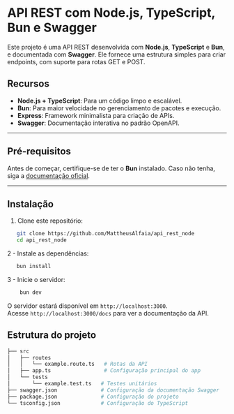 # API REST com Node.js, TypeScript, Bun e Swagger

Este projeto é uma API REST desenvolvida com **Node.js**, **TypeScript** e **Bun**, e documentada com **Swagger**. Ele fornece uma estrutura simples para criar endpoints, com suporte para rotas GET e POST.

## Recursos

- **Node.js + TypeScript**: Para um código limpo e escalável.
- **Bun**: Para maior velocidade no gerenciamento de pacotes e execução.
- **Express**: Framework minimalista para criação de APIs.
- **Swagger**: Documentação interativa no padrão OpenAPI.

---

## Pré-requisitos

Antes de começar, certifique-se de ter o **Bun** instalado. Caso não tenha, siga a [documentação oficial](https://bun.sh).

---

## Instalação

1. Clone este repositório:
```bash
   git clone https://github.com/MattheusAlfaia/api_rest_node
   cd api_rest_node
```

2 - Instale as dependências:
```bash
   bun install
```

3 - Inicie o servidor:
```bash
    bun dev
```
 O servidor estará disponível em `http://localhost:3000`. <br>
 Acesse `http://localhost:3000/docs` para ver a documentação da API.

## Estrutura do projeto
```bash
├── src
│   ├── routes
│   │   └── example.route.ts   # Rotas da API
│   ├── app.ts                 # Configuração principal do app
│   └── tests
│       └── example.test.ts   # Testes unitários
├── swagger.json              # Configuração da documentação Swagger 
├── package.json              # Configuração do projeto
└── tsconfig.json             # Configuração do TypeScript
```